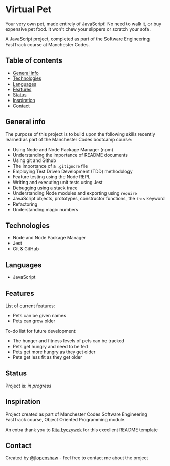# Virtual Pet

Your very own pet, made entirely of JavaScript! No need to walk it, or buy expensive pet food. It won't chew your slippers or scratch your sofa.

A JavaScript project, completed as part of the Software Engineering FastTrack course at Manchester Codes.

## Table of contents
* [General info](#general-info)
* [Technologies](#technologies)
* [Languages](#languages)
* [Features](#features)
* [Status](#status)
* [Inspiration](#inspiration)
* [Contact](#contact)

## General info
 The purpose of this project is to build upon the following skills recently learned as part of the Manchester Codes bootcamp course:

 * Using Node and Node Package Manager (npm)
 * Understanding the importance of README documents
 * Using git and Github
 * The importance of a `.gitignore` file
 * Employing Test Driven Development (TDD) methodology
 * Feature testing using the Node REPL
 * Writing and executing unit tests using Jest
 * Debugging using a stack trace
 * Understanding Node modules and exporting using `require`
 * JavaScript objects, prototypes, constructor functions, the `this` keyword
 * Refactoring
 * Understanding magic numbers

## Technologies
* Node and Node Package Manager
* Jest
* Git & GitHub

## Languages
* JavaScript

## Features
List of current features: 
* Pets can be given names
* Pets can grow older

To-do list for future development:
* The hunger and fitness levels of pets can be tracked
* Pets get hungry and need to be fed
* Pets get more hungry as they get older
* Pets get less fit as they get older

## Status
Project is: _in progress_

## Inspiration
Project created as part of Manchester Codes Software Engineering FastTrack course, Object Oriented Programming module.

An extra thank you to [Rita Łyczywek](https://www.flynerd.pl/) for this excellent README template

## Contact
Created by [@jlopenshaw](https://twitter.com/Jlopenshaw) - feel free to contact me about the project

